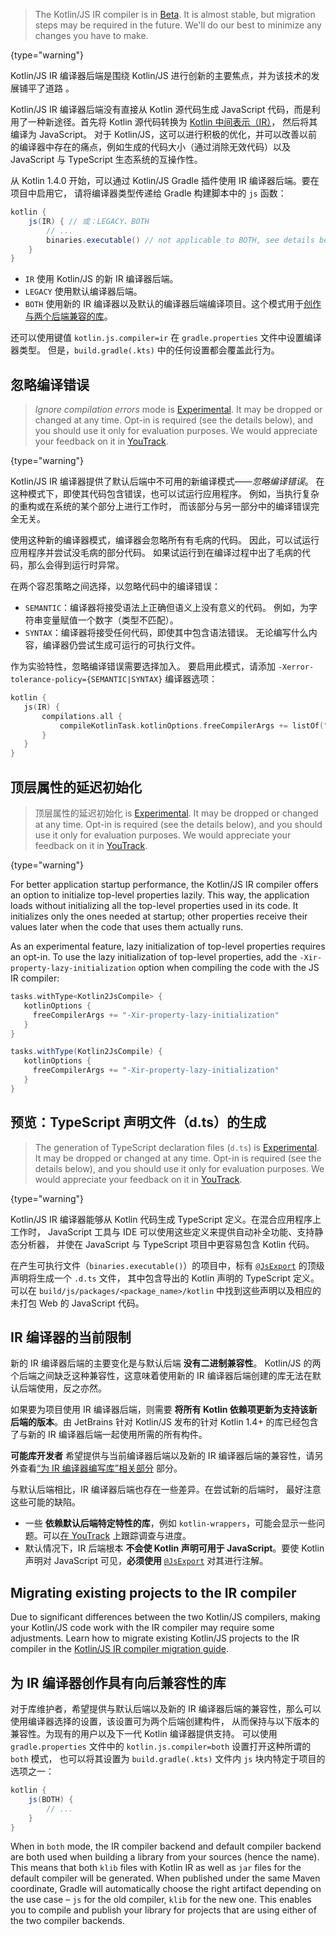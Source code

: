 [//]: # (title: Kotlin/JS IR 编译器)

> The Kotlin/JS IR compiler is in [Beta](components-stability.md). It is almost stable, but migration steps may be required
> in the future. We'll do our best to minimize any changes you have to make.
>
{type="warning"}

Kotlin/JS IR 编译器后端是围绕 Kotlin/JS 进行创新的主要焦点，并为该技术的发展铺平了道路
。 

Kotlin/JS IR 编译器后端没有直接从 Kotlin 源代码生成 JavaScript 代码，而是利用了<!--
-->一种新途径。首先将 Kotlin 源代码转换为
[Kotlin 中间表示（IR）](whatsnew14.md#统一的后端与可扩展性)，
然后将其编译为 JavaScript。
对于 Kotlin/JS，这可以进行积极的优化，并可以<!--
-->改善以前的编译器中存在的痛点，例如生成的代码大小（通过消除无效代码）以及 JavaScript 与 TypeScript 生态系统的互操作性。

从 Kotlin 1.4.0 开始，可以通过 Kotlin/JS Gradle 插件使用 IR 编译器后端。要在项目中启用它，
请将编译器类型传递给 Gradle 构建脚本中的 `js` 函数：

<!--suppress ALL -->

```groovy
kotlin {
    js(IR) { // 或：LEGACY、BOTH
        // ...
        binaries.executable() // not applicable to BOTH, see details below
    }
}
```

- `IR` 使用 Kotlin/JS 的新 IR 编译器后端。
- `LEGACY` 使用默认编译器后端。
- `BOTH` 使用新的 IR 编译器以及默认的编译器后端编译项目。这个模式用于[创作与两个后端兼容的库](#为-ir-编译器创作具有向后兼容性的库)。

还可以使用键值 `kotlin.js.compiler=ir` 在 `gradle.properties` 文件中设置编译器类型。
但是，`build.gradle(.kts)` 中的任何设置都会覆盖此行为。

## 忽略编译错误

>_Ignore compilation errors_ mode is [Experimental](components-stability.md). It may be dropped or changed at any time.
> Opt-in is required (see the details below), and you should use it only for evaluation purposes. We would appreciate your feedback on it in [YouTrack](https://youtrack.jetbrains.com/issues/KT).
>
{type="warning"}

Kotlin/JS IR 编译器提供了默认后端中不可用的新编译模式——_忽略编译错误_。
在这种模式下，即使其代码包含错误，也可以试运行应用程序。
例如，当执行复杂的重构或在系统的某个部分上进行工作时，
而该部分与另一部分中的编译错误完全无关。

使用这种新的编译器模式，编译器会忽略所有有毛病的代码。
因此，可以试运行应用程序并尝试没毛病的部分代码。
如果试运行到在编译过程中出了毛病的代码，那么会得到运行时异常。

在两个容忍策略之间选择，以忽略代码中的编译错误：
- `SEMANTIC`：编译器将接受语法上正确但语义上没有意义的代码。
  例如，为字符串变量赋值一个数字（类型不匹配）。
- `SYNTAX`：编译器将接受任何代码，即使其中包含语法错误。
  无论编写什么内容，编译器仍尝试生成可运行的可执行文件。
    
作为实验特性，忽略编译错误需要选择加入。
要启用此模式，请添加 `-Xerror-tolerance-policy={SEMANTIC|SYNTAX}` 编译器选项：

```kotlin
kotlin {
   js(IR) {
       compilations.all {
           compileKotlinTask.kotlinOptions.freeCompilerArgs += listOf("-Xerror-tolerance-policy=SYNTAX")
       }
   }
}
```

## 顶层属性的延迟初始化

> 顶层属性的延迟初始化 is [Experimental](components-stability.md). It may be dropped or changed at any time.
> Opt-in is required (see the details below), and you should use it only for evaluation purposes. We would appreciate your feedback on it in [YouTrack](https://youtrack.jetbrains.com/issue/KT-44320).
>
{type="warning"}

For better application startup performance, the Kotlin/JS IR compiler offers an option to initialize top-level properties
lazily. This way, the application loads without initializing all the top-level properties used in its code. It initializes
only the ones needed at startup; other properties receive their values later when the code that uses them actually runs. 

As an experimental feature, lazy initialization of top-level properties requires an opt-in. To use the lazy initialization
of top-level properties, add the `-Xir-property-lazy-initialization` option when compiling the code with the JS IR compiler:

<tabs group="build-script">
<tab title="Kotlin" group-key="kotlin">

```kotlin
tasks.withType<Kotlin2JsCompile> {
   kotlinOptions {
     freeCompilerArgs += "-Xir-property-lazy-initialization"
   }
}
```

</tab>
<tab title="Groovy" group-key="groovy">
    
```groovy
tasks.withType(Kotlin2JsCompile) {
   kotlinOptions {
     freeCompilerArgs += "-Xir-property-lazy-initialization"
   }
}
```

</tab>
</tabs>

## 预览：TypeScript 声明文件（d.ts）的生成

> The generation of TypeScript declaration files (`d.ts`) is [Experimental](components-stability.md). It may be dropped or changed at any time.
> Opt-in is required (see the details below), and you should use it only for evaluation purposes. We would appreciate your feedback on it in [YouTrack](https://youtrack.jetbrains.com/issues?q=%23%7BKJS:%20d.ts%20generation%7D).
>
{type="warning"}

Kotlin/JS IR 编译器能够从 Kotlin 代码生成 TypeScript 定义。在混合应用程序上工作时，
JavaScript 工具与 IDE 可以使用这些定义来提供自动补全功能、支持静态分析器，
并使在 JavaScript 与 TypeScript 项目中更容易包含 Kotlin 代码。

在产生可执行文件（`binaries.executable()`）的项目中，标有 [`@JsExport`](js-to-kotlin-interop.md#jsexport-注解)
的顶级声明将生成一个 `.d.ts` 文件，
其中包含导出的 Kotlin 声明的 TypeScript 定义。
可以在 `build/js/packages/<package_name>/kotlin` 中找到这些声明以及相应的<!--
-->未打包 Web 的 JavaScript 代码。

## IR 编译器的当前限制

新的 IR 编译器后端的主要变化是与默认后端 **没有二进制兼容性**。
Kotlin/JS 的两个后端之间缺乏这种兼容性，这意味着使用新的 IR 编译器后端创建的库<!--
-->无法在默认后端使用，反之亦然。

如果要为项目使用 IR 编译器后端，则需要 **将所有 Kotlin 依赖项更新为<!--
-->支持该新后端的版本**。由 JetBrains 针对 Kotlin/JS 发布的针对 Kotlin 1.4+ 的库已经包含了<!--
-->与新的 IR 编译器后端一起使用所需的所有构件。

**可能库开发者** 希望提供与当前编译器后端以及新的 IR
编译器后端的兼容性，请另外查看[“为 IR 编译器编写库”相关部分](#为-ir-编译器创作具有向后兼容性的库)
部分。

与默认后端相比，IR 编译器后端也存在一些差异。在尝试新的后端时，
最好注意这些可能的缺陷。

- 一些 **依赖默认后端特定特性的库**，例如 `kotlin-wrappers`，可能会显示一些问题。可以[在 YouTrack](https://youtrack.jetbrains.com/issue/KT-40525) 上跟踪调查与进度。
- 默认情况下，IR 后端根本 **不会使 Kotlin 声明可用于 JavaScript**。要使 Kotlin 声明对 JavaScript 可见，**必须使用** [`@JsExport`](js-to-kotlin-interop.md#jsexport-注解) 对其进行注解。

## Migrating existing projects to the IR compiler

Due to significant differences between the two Kotlin/JS compilers, making your Kotlin/JS code work with the IR compiler
may require some adjustments. Learn how to migrate existing Kotlin/JS projects to the IR compiler in the [Kotlin/JS IR
compiler migration guide](js-ir-migration.md).

## 为 IR 编译器创作具有向后兼容性的库

对于库维护者，希望提供与默认后端以及新的 IR
编译器后端的兼容性，那么可以使用编译器选择的设置，该设置可为两个后端创建构件，
从而保持与以下版本的兼容性。为现有的用户以及下一代 Kotlin 编译器提供支持。
可以使用 `gradle.properties` 文件中的 `kotlin.js.compiler=both` 设置打开这种所谓的 `both` 模式，
也可以将其设置为 `build.gradle(.kts)` 文件内 `js` 块内特定于项目的选项之一：

```groovy
kotlin {
    js(BOTH) {
        // ...
    }
}
```

When in `both` mode, the IR compiler backend and default compiler backend are both used when building a library from your
sources (hence the name). This means that both `klib` files with Kotlin IR as well as `jar` files for the default compiler
will be generated. When published under the same Maven coordinate, Gradle will automatically choose the right artifact
depending on the use case – `js` for the old compiler, `klib` for the new one. This enables you to compile and publish
your library for projects that are using either of the two compiler backends.
